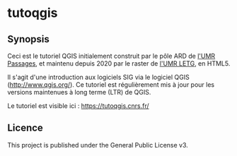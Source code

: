 # tutoqgis

## Synopsis

Ceci est le tutoriel QGIS initialement construit par le pôle ARD de [l'UMR Passages](https://www.passages.cnrs.fr/), et maintenu depuis 2020 par le raster de [l'UMR LETG](https://letg.cnrs.fr/), en HTML5.

Il s'agit d'une introduction aux logiciels SIG via le logiciel QGIS (http://www.qgis.org/). Ce tutoriel est régulièrement mis à jour pour les versions maintenues à long terme (LTR) de QGIS.

Le tutoriel est visible ici : https://tutoqgis.cnrs.fr/

## Licence

This project is published under the General Public License v3.
